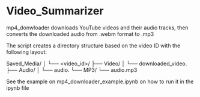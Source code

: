 # Video_Summarizer

mp4_donwloader  downloads YouTube videos and their audio tracks, then converts the downloaded audio from .webm format to .mp3

The script creates a directory structure based on the video ID with the following layout:

Saved_Media/
│
└── <video_id>/
    ├── Video/
    │   └── downloaded_video.<ext>
    ├── Audio/
    │   └── audio.<ext>
    └── MP3/
        └── audio.mp3

See the example on mp4_downloader_example.ipynb on how to run it in the ipynb file
